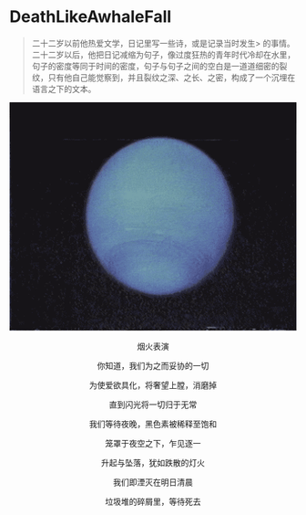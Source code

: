 # DeathLikeAwhaleFall
> 二十二岁以前他热爱文学，日记里写一些诗，或是记录当时发生> 的事情。二十二岁以后，他把日记减缩为句子，像过度狂热的青年时代冷却在水里，句子的密度等同于时间的密度，句子与句子之间的空白是一道道细密的裂纹，只有他自己能觉察到，并且裂纹之深、之长、之密，构成了一个沉埋在语言之下的文本。
<div align=center>
<img src="https://github.com/FranzKafkaYu/DeathLikeAwhaleFall/blob/main/media/0.gif" width="600" height="400">
</div>
<p align="center">烟火表演</p>

<p align="center">你知道，我们为之而妥协的一切</p>

<p align="center">为使爱欲具化，将奢望上膛，消磨掉</p>

<p align="center">直到闪光将一切归于无常</p>


<p align="center">我们等待夜晚，黑色素被稀释至饱和</p>

<p align="center">笼罩于夜空之下，乍见逐一</p>

<p align="center">升起与坠落，犹如跌散的灯火</p>

<p align="center">我们即湮灭在明日清晨</p>

<p align="center">垃圾堆的碎屑里，等待死去</p>
